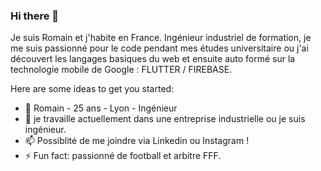 ### Hi there 👋

Je suis Romain et j'habite en France. Ingénieur industriel de formation, je me suis passionné pour le code pendant mes études universitaire ou j'ai découvert les langages basiques du web et ensuite auto formé sur la technologie mobile de Google : FLUTTER / FIREBASE.

Here are some ideas to get you started:

- 💬 Romain - 25 ans - Lyon - Ingénieur
- 🔭 je travaille actuellement dans une entreprise industrielle ou je suis ingénieur.
- 📫 Possiblité de me joindre via Linkedin ou Instagram !
- ⚡ Fun fact: passionné de football et arbitre FFF.
